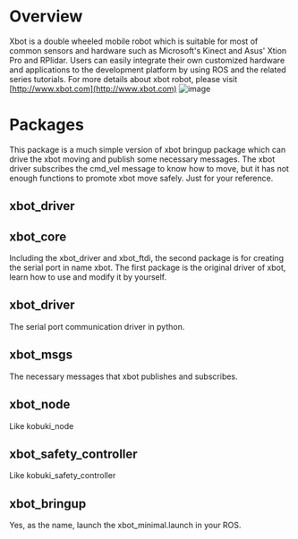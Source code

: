# Overview
Xbot is a double wheeled mobile robot which is suitable for most of common sensors and hardware such as Microsoft's Kinect and Asus' Xtion Pro and RPlidar. Users can easily integrate their own customized hardware and applications to the development platform by using ROS and the related series tutorials. For more details about xbot robot, please visit [http://www.xbot.com](http://www.xbot.com)
![image](https://github.com/yowlings/xbot/blob/master/xbot.png)

# Packages
This package is a much simple version of xbot bringup package which can drive the xbot moving and publish some necessary messages. The xbot driver subscribes the cmd_vel message to know how to move, but it has not enough functions to promote xbot move safely. Just for your reference.

## xbot_driver

## xbot_core
Including the xbot_driver and xbot_ftdi, the second package is for creating the serial port in name xbot. The first package is the original driver of xbot, learn how to use and modify it by yourself.

## xbot_driver
The serial port communication driver in python.

## xbot_msgs
The necessary messages that xbot publishes and subscribes.

## xbot_node
Like kobuki_node

## xbot_safety_controller
Like kobuki_safety_controller

## xbot_bringup
Yes, as the name, launch the xbot_minimal.launch in your ROS.
